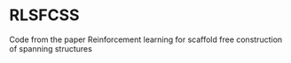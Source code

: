 # RLSFCSS
 Code from the paper Reinforcement learning for scaffold free construction of spanning structures

